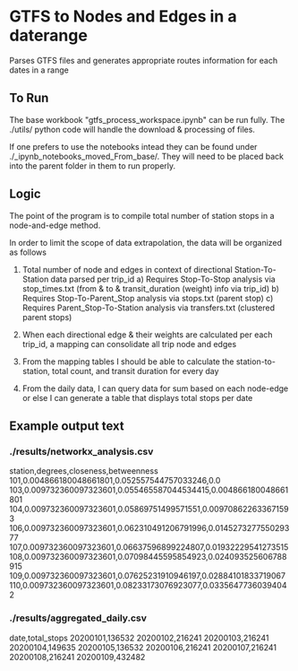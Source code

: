 # GTFS to Nodes and Edges in a daterange
Parses GTFS files and generates appropriate routes information for each dates in a range


## To Run
The base workbook "gtfs_process_workspace.ipynb" can be run fully. The ./utils/ python code will handle the download & processing of files.

If one prefers to use the notebooks intead they can be found under ./_ipynb_notebooks_moved_From_base/. They will need to be placed back into the parent folder in them to run properly.

## Logic
The point of the program is to compile total number of station stops in a node-and-edge method.

In order to limit the scope of data extrapolation, the data will be organized as follows

1) Total number of node and edges in context of directional Station-To-Station data parsed per trip_id
    a) Requires Stop-To-Stop analysis via stop_times.txt (from & to & transit_duration (weight) info via trip_id)
    b) Requires Stop-To-Parent_Stop analysis via stops.txt (parent stop)
    c) Requires Parent_Stop-To-Station analysis via transfers.txt (clustered parent stops)

2) When each directional edge & their weights are calculated per each trip_id, a mapping can consolidate all trip node and edges

3) From the mapping tables I should be able to calculate the station-to-station, total count, and transit duration for every day

4) From the daily data, I can query data for sum based on each node-edge or else I can generate a table that displays total stops per date

## Example output text
### ./results/networkx_analysis.csv
station,degrees,closeness,betweenness
101,0.004866180048661801,0.052557544757033246,0.0
103,0.009732360097323601,0.055465587044534415,0.004866180048661801
104,0.009732360097323601,0.05869751499571551,0.009708622633671593
106,0.009732360097323601,0.062310491206791996,0.014527327755029377
107,0.009732360097323601,0.06637596899224807,0.01932229541273515
108,0.009732360097323601,0.07098445595854923,0.024093525606788915
109,0.009732360097323601,0.07625231910946197,0.02884101833719067
110,0.009732360097323601,0.08233173076923077,0.03356477360394042

### ./results/aggregated_daily.csv
date,total_stops
20200101,136532
20200102,216241
20200103,216241
20200104,149635
20200105,136532
20200106,216241
20200107,216241
20200108,216241
20200109,432482